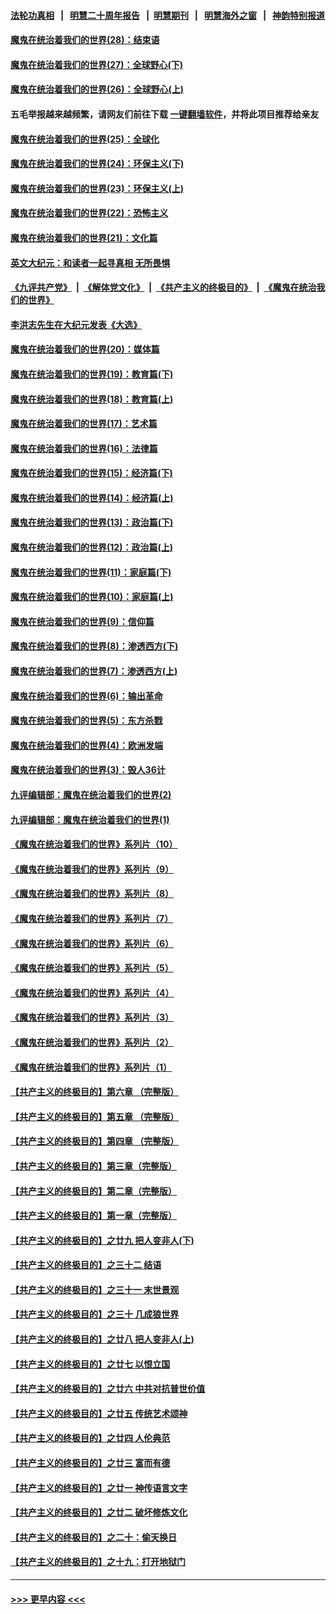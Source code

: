 #### [法轮功真相](https://github.com/gfw-breaker/truth/blob/master/README.md?t=0) &nbsp;&nbsp;|&nbsp;&nbsp; [明慧二十周年报告](https://github.com/gfw-breaker/mh-reports/blob/master/README.md?t=0) &nbsp;&nbsp;|&nbsp;&nbsp;[明慧期刊](https://github.com/gfw-breaker/mh-qikan) &nbsp;&nbsp;|&nbsp;&nbsp; [明慧海外之窗](https://github.com/gfw-breaker/mh-news/blob/master/README.md?t=0) &nbsp;&nbsp;|&nbsp;&nbsp; [神韵特别报道](https://github.com/gfw-breaker/mh-news/blob/master/shenyun.md?t=0)
#### [魔鬼在统治着我们的世界(28)：结束语](../pages/nsc422/n10936246.md?t=07141851) 
#### [魔鬼在统治着我们的世界(27)：全球野心(下)](../pages/nsc422/n10928319.md?t=07141851) 
#### [魔鬼在统治着我们的世界(26)：全球野心(上)](../pages/nsc422/n10900318.md?t=07141851) 
#### 五毛举报越来越频繁，请网友们前往下载 [一键翻墙软件](https://github.com/gfw-breaker/ssr-accounts)，并将此项目推荐给亲友
#### [魔鬼在统治着我们的世界(25)：全球化](../pages/nsc422/n10788205.md?t=07141851) 
#### [魔鬼在统治着我们的世界(24)：环保主义(下)](../pages/nsc422/n10695307.md?t=07141851) 
#### [魔鬼在统治着我们的世界(23)：环保主义(上)](../pages/nsc422/n10688613.md?t=07141851) 
#### [魔鬼在统治着我们的世界(22)：恐怖主义](../pages/nsc422/n10614727.md?t=07141851) 
#### [魔鬼在统治着我们的世界(21)：文化篇](../pages/nsc422/n10597706.md?t=07141851) 
#### [英文大纪元：和读者一起寻真相 无所畏惧](../pages/nsc422/n12542027.md?t=07141851) 
#### [《九评共产党》](https://github.com/begood0513/9ping.md/blob/master/README.md) &nbsp;|&nbsp; [《解体党文化》](../../../../jtdwh.md/blob/master/README.md)  &nbsp;|&nbsp; [《共产主义的终极目的》](../../../../gczydzjmd.md/blob/master/README.md) &nbsp;|&nbsp; [《魔鬼在统治我们的世界》](../../../../mgztzwmdsj.md/blob/master/README.md) 
#### [李洪志先生在大纪元发表《大选》](../pages/nsc422/n12534746.md?t=07141851) 
#### [魔鬼在统治着我们的世界(20)：媒体篇](../pages/nsc422/n10586579.md?t=07141851) 
#### [魔鬼在统治着我们的世界(19)：教育篇(下)](../pages/nsc422/n10564808.md?t=07141851) 
#### [魔鬼在统治着我们的世界(18)：教育篇(上)](../pages/nsc422/n10526970.md?t=07141851) 
#### [魔鬼在统治着我们的世界(17)：艺术篇](../pages/nsc422/n10499093.md?t=07141851) 
#### [魔鬼在统治着我们的世界(16)：法律篇](../pages/nsc422/n10485969.md?t=07141851) 
#### [魔鬼在统治着我们的世界(15)：经济篇(下)](../pages/nsc422/n10469975.md?t=07141851) 
#### [魔鬼在统治着我们的世界(14)：经济篇(上)](../pages/nsc422/n10457370.md?t=07141851) 
#### [魔鬼在统治着我们的世界(13)：政治篇(下)](../pages/nsc422/n10448270.md?t=07141851) 
#### [魔鬼在统治着我们的世界(12)：政治篇(上)](../pages/nsc422/n10444576.md?t=07141851) 
#### [魔鬼在统治着我们的世界(11)：家庭篇(下)](../pages/nsc422/n10440961.md?t=07141851) 
#### [魔鬼在统治着我们的世界(10)：家庭篇(上)](../pages/nsc422/n10435448.md?t=07141851) 
#### [魔鬼在统治着我们的世界(9)：信仰篇](../pages/nsc422/n10432159.md?t=07141851) 
#### [魔鬼在统治着我们的世界(8)：渗透西方(下)](../pages/nsc422/n10429603.md?t=07141851) 
#### [魔鬼在统治着我们的世界(7)：渗透西方(上)](../pages/nsc422/n10426013.md?t=07141851) 
#### [魔鬼在统治着我们的世界(6)：输出革命](../pages/nsc422/n10421536.md?t=07141851) 
#### [魔鬼在统治着我们的世界(5)：东方杀戮](../pages/nsc422/n10417707.md?t=07141851) 
#### [魔鬼在统治着我们的世界(4)：欧洲发端](../pages/nsc422/n10414890.md?t=07141851) 
#### [魔鬼在统治着我们的世界(3)：毁人36计](../pages/nsc422/n10411583.md?t=07141851) 
#### [九评编辑部：魔鬼在统治着我们的世界(2)](../pages/nsc422/n10410036.md?t=07141851) 
#### [九评编辑部：魔鬼在统治着我们的世界(1)](../pages/nsc422/n10406825.md?t=07141851) 
#### [《魔鬼在统治着我们的世界》系列片（10）](../pages/nsc422/n12292670.md?t=07141851) 
#### [《魔鬼在统治着我们的世界》系列片（9）](../pages/nsc422/n12290859.md?t=07141851) 
#### [《魔鬼在统治着我们的世界》系列片（8）](../pages/nsc422/n12287445.md?t=07141851) 
#### [《魔鬼在统治着我们的世界》系列片（7）](../pages/nsc422/n12283425.md?t=07141851) 
#### [《魔鬼在统治着我们的世界》系列片（6）](../pages/nsc422/n12282314.md?t=07141851) 
#### [《魔鬼在统治着我们的世界》系列片（5）](../pages/nsc422/n12281419.md?t=07141851) 
#### [《魔鬼在统治着我们的世界》系列片（4）](../pages/nsc422/n12274024.md?t=07141851) 
#### [《魔鬼在统治着我们的世界》系列片（3）](../pages/nsc422/n12271322.md?t=07141851) 
#### [《魔鬼在统治着我们的世界》系列片（2）](../pages/nsc422/n12269049.md?t=07141851) 
#### [《魔鬼在统治着我们的世界》系列片（1）](../pages/nsc422/n12267575.md?t=07141851) 
#### [【共产主义的终极目的】第六章 （完整版）](../pages/nsc422/n11428913.md?t=07141851) 
#### [【共产主义的终极目的】第五章 （完整版）](../pages/nsc422/n11428912.md?t=07141851) 
#### [【共产主义的终极目的】第四章 （完整版）](../pages/nsc422/n11428907.md?t=07141851) 
#### [【共产主义的终极目的】第三章（完整版）](../pages/nsc422/n11428848.md?t=07141851) 
#### [【共产主义的终极目的】第二章（完整版）](../pages/nsc422/n11428831.md?t=07141851) 
#### [【共产主义的终极目的】第一章（完整版）](../pages/nsc422/n11417651.md?t=07141851) 
#### [【共产主义的终极目的】之廿九 把人变非人(下)](../pages/nsc422/n11344140.md?t=07141851) 
#### [【共产主义的终极目的】之三十二 结语](../pages/nsc422/n11360535.md?t=07141851) 
#### [【共产主义的终极目的】之三十一 末世景观](../pages/nsc422/n11351129.md?t=07141851) 
#### [【共产主义的终极目的】之三十 几成狼世界](../pages/nsc422/n11348280.md?t=07141851) 
#### [【共产主义的终极目的】之廿八 把人变非人(上)](../pages/nsc422/n11340492.md?t=07141851) 
#### [【共产主义的终极目的】之廿七 以恨立国](../pages/nsc422/n11336944.md?t=07141851) 
#### [【共产主义的终极目的】之廿六 中共对抗普世价值](../pages/nsc422/n11324785.md?t=07141851) 
#### [【共产主义的终极目的】之廿五 传统艺术颂神](../pages/nsc422/n11296396.md?t=07141851) 
#### [【共产主义的终极目的】之廿四 人伦典范](../pages/nsc422/n11296397.md?t=07141851) 
#### [【共产主义的终极目的】之廿三 富而有德](../pages/nsc422/n11283598.md?t=07141851) 
#### [【共产主义的终极目的】之廿一 神传语言文字](../pages/nsc422/n11263265.md?t=07141851) 
#### [【共产主义的终极目的】之廿二 破坏修炼文化](../pages/nsc422/n11245728.md?t=07141851) 
#### [【共产主义的终极目的】之二十：偷天换日](../pages/nsc422/n11238846.md?t=07141851) 
#### [【共产主义的终极目的】之十九：打开地狱门](../pages/nsc422/n11206376.md?t=07141851) 

----
#### [ >>> 更早内容 <<< ](../indexes/nsc422-earlier.md)
